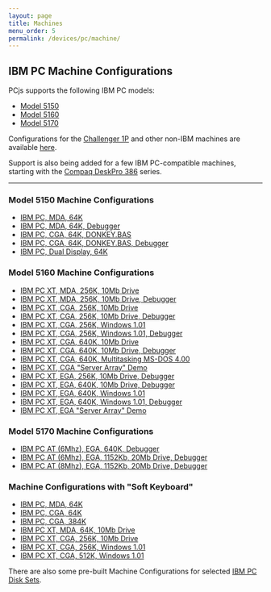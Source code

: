 ```yaml
---
layout: page
title: Machines
menu_order: 5
permalink: /devices/pc/machine/
---
```


IBM PC Machine Configurations
---

PCjs supports the following IBM PC models:

* [Model 5150](/devices/pc/machine/#model-5150-machine-configurations)
* [Model 5160](/devices/pc/machine/#model-5160-machine-configurations)
* [Model 5170](/devices/pc/machine/#model-5170-machine-configurations)

Configurations for the [Challenger 1P](/devices/c1p/machine/) and other non-IBM machines are available [here](/devices/).

Support is also being added for a few IBM PC-compatible machines, starting with the [Compaq DeskPro 386](compaq/deskpro386/) series.

---

### Model 5150 Machine Configurations

* [IBM PC, MDA, 64K](/devices/pc/machine/5150/mda/64kb/)
* [IBM PC, MDA, 64K, Debugger](/devices/pc/machine/5150/mda/64kb/debugger/)
* [IBM PC, CGA, 64K, DONKEY.BAS](/devices/pc/machine/5150/cga/64kb/donkey/)
* [IBM PC, CGA, 64K, DONKEY.BAS, Debugger](/devices/pc/machine/5150/cga/64kb/donkey/debugger/)
* [IBM PC, Dual Display, 64K](/devices/pc/machine/5150/dual/64kb/)

### Model 5160 Machine Configurations

* [IBM PC XT, MDA, 256K, 10Mb Drive](/devices/pc/machine/5160/mda/256kb/)
* [IBM PC XT, MDA, 256K, 10Mb Drive, Debugger](/devices/pc/machine/5160/mda/256kb/debugger/)
* [IBM PC XT, CGA, 256K, 10Mb Drive](/devices/pc/machine/5160/cga/256kb/demo/)
* [IBM PC XT, CGA, 256K, 10Mb Drive, Debugger](/devices/pc/machine/5160/cga/256kb/demo/debugger/)
* [IBM PC XT, CGA, 256K, Windows 1.01](/devices/pc/machine/5160/cga/256kb/win101/)
* [IBM PC XT, CGA, 256K, Windows 1.01, Debugger](/devices/pc/machine/5160/cga/256kb/win101/debugger/)
* [IBM PC XT, CGA, 640K, 10Mb Drive](/devices/pc/machine/5160/cga/640kb/)
* [IBM PC XT, CGA, 640K, 10Mb Drive, Debugger](/devices/pc/machine/5160/cga/640kb/debugger/)
* [IBM PC XT, CGA, 640K, Multitasking MS-DOS 4.00](/devices/pc/machine/5160/cga/640kb/dos400m/)
* [IBM PC XT, CGA "Server Array" Demo](/devices/pc/machine/5160/cga/256kb/array/)
* [IBM PC XT, EGA, 256K, 10Mb Drive, Debugger](/devices/pc/machine/5160/ega/256kb/debugger/)
* [IBM PC XT, EGA, 640K, 10Mb Drive, Debugger](/devices/pc/machine/5160/ega/640kb/debugger/)
* [IBM PC XT, EGA, 640K, Windows 1.01](/devices/pc/machine/5160/ega/640kb/win101/)
* [IBM PC XT, EGA, 640K, Windows 1.01, Debugger](/devices/pc/machine/5160/ega/640kb/win101/debugger/)
* [IBM PC XT, EGA "Server Array" Demo](/devices/pc/machine/5160/ega/640kb/array/)

### Model 5170 Machine Configurations

* [IBM PC AT (6Mhz), EGA, 640K, Debugger](/devices/pc/machine/5170/ega/640kb/rev1/)
* [IBM PC AT (6Mhz), EGA, 1152Kb, 20Mb Drive, Debugger](/devices/pc/machine/5170/ega/1152kb/rev1/)
* [IBM PC AT (8Mhz), EGA, 1152Kb, 20Mb Drive, Debugger](/devices/pc/machine/5170/ega/1152kb/rev3/)

### Machine Configurations with "Soft Keyboard"

* [IBM PC, MDA, 64K](/devices/pc/machine/5150/mda/64kb/softkbd/)
* [IBM PC, CGA, 64K](/devices/pc/machine/5150/cga/64kb/softkbd/)
* [IBM PC, CGA, 384K](/devices/pc/machine/5150/cga/384kb/softkbd/)
* [IBM PC XT, MDA, 64K, 10Mb Drive](/devices/pc/machine/5160/mda/64kb/softkbd/)
* [IBM PC XT, CGA, 256K, 10Mb Drive](/devices/pc/machine/5160/cga/256kb/softkbd/)
* [IBM PC XT, CGA, 256K, Windows 1.01](/devices/pc/machine/5160/cga/256kb/win101/softkbd/)
* [IBM PC XT, CGA, 512K, Windows 1.01](/devices/pc/machine/5160/cga/512kb/win101/softkbd/)

There are also some pre-built Machine Configurations for selected [IBM PC Disk Sets](/disks/pc/).
